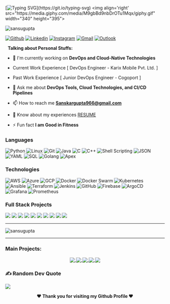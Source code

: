 [![Typing SVG](https://readme-typing-svg.herokuapp.com?font=Righteous&weight=10&size=30&duration=3000&pause=100&color=016EEA&background=388FFF00&center=true&vCenter=true&width=950&height=50&lines=Hey+Fellas%F0%9F%91%8B%2C+I'm+Sanskar+Gupta.+;A+Passionate+Cloud+Native+Developer.;Feel+Free+to+Connect+me.;If+there+is+Anything.;Nice+to+Meet+You+!!!....)](https://git.io/typing-svg)
<img align='right' src="https://media.giphy.com/media/M9gbBd9nbDrOTu1Mqx/giphy.gif" width="340" height="395">
<p align="left"> <img src="https://komarev.com/ghpvc/?username=sansugupta&label=Profile%20views&color=0e75b6&style=flat" alt="sansugupta" /> </p>

[![Github](https://img.shields.io/badge/-Github-000?style=flat&logo=Github&logoColor=white)](https://github.com/sansugupta)
[![Linkedin](https://img.shields.io/badge/-LinkedIn-blue?style=flat&logo=Linkedin&logoColor=white)](https://www.linkedin.com/in/sanskargupta9/)
[![Instagram](https://img.shields.io/badge/-Instagram-c13584?style=flat&labelColor=c13584&logo=instagram&logoColor=white)](https://www.instagram.com/sanskargupta1006/)
[![Gmail](https://img.shields.io/badge/-Gmail-c14438?style=flat&logo=Gmail&logoColor=white)](mailto:sanskargupta966@gmail.com)
[![Outlook](https://img.shields.io/badge/-Outlook-0078D4?style=flat&logo=Microsoft-Outlook&logoColor=white)](mailto:sanskargupta966@hotmail.com)

&nbsp;
**Talking about Personal Stuffs:**
- 🔭 I'm currently working on **DevOps and Cloud-Native Technologies**

- Current Work Experience [ DevOps Engineer - Karix Mobile Pvt. Ltd. ]
- Past Work Experience [ Junior DevOps Engineer - Cogoport ]

- 💬 Ask me about **DevOps Tools, Cloud Technologies, and CI/CD Pipelines**

- 📫 How to reach me **Sanskargupta966@gmail.com**

- 📄 Know about my experiences [RESUME](https://drive.google.com/file/d/1khJF6qxHwbJD0WFJa6yAKMWamQQrQTCS/view?usp=sharing)

- ⚡ Fun fact **I am Good in Fitness**

### Languages

![Python](https://img.shields.io/badge/-Python-000?&logo=Python)
![Linux](https://img.shields.io/badge/-Linux-000?&logo=Linux)
![Git](https://img.shields.io/badge/-Git-000?&logo=Git)
![Java](https://img.shields.io/badge/-Java-000?&logo=Java&logoColor=007396)
![C](https://img.shields.io/badge/-C-000?&logo=C)
![C++](https://img.shields.io/badge/-C++-000?&logo=c%2b%2b&logoColor=00599C)
![Shell Scripting](https://img.shields.io/badge/-Shell%20Scripting-000?&logo=GNU%20Bash)
![JSON](https://img.shields.io/badge/-JSON-000?&logo=JSON)
![YAML](https://img.shields.io/badge/-YAML-000?&logo=YAML)
![SQL](https://img.shields.io/badge/-SQL-000?&logo=MySQL)
![Golang](https://img.shields.io/badge/-Golang-000?&logo=Go)
![Apex](https://img.shields.io/badge/-Apex-000?&logo=Salesforce)

### Technologies

![AWS](https://img.shields.io/badge/-AWS-000?&logo=Amazon-AWS&logoColor=F90)
![Azure](https://img.shields.io/badge/-Azure-000?&logo=Microsoft-Azure)
![GCP](https://img.shields.io/badge/-GCP-000?&logo=Google-Cloud)
![Docker](https://img.shields.io/badge/-Docker-000?&logo=Docker)
![Docker Swarm](https://img.shields.io/badge/-Docker%20Swarm-000?&logo=Docker)
![Kubernetes](https://img.shields.io/badge/-Kubernetes-000?&logo=Kubernetes)
![Ansible](https://img.shields.io/badge/-Ansible-000?&logo=Ansible)
![Terraform](https://img.shields.io/badge/-Terraform-000?&logo=Terraform)
![Jenkins](https://img.shields.io/badge/-Jenkins-000?&logo=Jenkins)
![GitHub](https://img.shields.io/badge/-GitHub-000?&logo=GitHub)
![Firebase](https://img.shields.io/badge/-Firebase-000?&logo=Firebase)
![ArgoCD](https://img.shields.io/badge/-ArgoCD-000?&logo=Argo)
![Grafana](https://img.shields.io/badge/-Grafana-000?&logo=Grafana)
![Prometheus](https://img.shields.io/badge/-Prometheus-000?&logo=Prometheus)

### Full Stack Projects

[![](https://img.shields.io/badge/-🧬%20Python%20Learning-000)](https://github.com/sansugupta/PythonJourney)
[![](https://img.shields.io/badge/-📝%20Shell%20Scripting-000)](https://github.com/sansugupta/Shell-Scripting)
[![](https://img.shields.io/badge/-🗺%20Gossiper-000)](https://github.com/sansugupta/Gossiper)
[![](https://img.shields.io/badge/-🛰%20Stock%20Screen-000)](https://github.com/sansugupta/Stocks-Screen)
[![](https://img.shields.io/badge/-🔊%20SHINE-000)](https://github.com/sansugupta/SHINE)
[![](https://img.shields.io/badge/-☁️%20Three-Tier%20Web%20App-000)](https://github.com/sansugupta/three-tier-web-app)
[![](https://img.shields.io/badge/-🎲%20Cloud-Native%20Board%20Game-000)](https://github.com/sansugupta/cloud-native-board-game)
[![](https://img.shields.io/badge/-🚀%20Rails%20App%20Deployment-000)](https://github.com/sansugupta/Ruby-on-Rails-Application-Deployment)
[![](https://img.shields.io/badge/-🏗%20Terraform%20Project-000)](https://github.com/sansugupta/Terraform-Project)
[![](https://img.shields.io/badge/-🚀%20Boardgame%20CI/CD%20Pipeline-000)](https://github.com/sansugupta/Boardgame-CI-CD-Pipeline)

---

<p><img align="center" src="https://github-readme-stats.vercel.app/api/top-langs?username=sansugupta&show_icons=true&locale=en&layout=compact" alt="sansugupta" /></p>

---

<!-- Its main projects -->
<h3 align="left">Main Projects:</h3>
<p align="center">
  <a href="https://github.com/sansugupta/PythonJourney">
    <img align="center" src="https://github-readme-stats.vercel.app/api/pin/?username=sansugupta&repo=PythonJourney" />
  </a>
  <a href="https://github.com/sansugupta/Shell-Scripting">
    <img align="center" src="https://github-readme-stats.vercel.app/api/pin/?username=sansugupta&repo=Shell-Scripting" />
  </a>
  <a href="https://github.com/sansugupta/three-tier-web-app">
    <img align="center" src="https://github-readme-stats.vercel.app/api/pin/?username=sansugupta&repo=three-tier-web-app" />
  </a>
  <a href="https://github.com/sansugupta/Ruby-on-Rails-Application-Deployment">
    <img align="center" src="https://github-readme-stats.vercel.app/api/pin/?username=sansugupta&repo=Ruby-on-Rails-Application-Deployment" />
  </a>
  <a href="https://github.com/sansugupta/Terraform-Project">
    <img align="center" src="https://github-readme-stats.vercel.app/api/pin/?username=sansugupta&repo=Terraform-Project" />
  </a>
</p>

### ✍️ Random Dev Quote
![](https://quotes-github-readme.vercel.app/api?type=horizontal&theme=radical)

<div align="center">
<b>❤️ Thank you for visiting my Github Profile ❤️</b>
</div>
